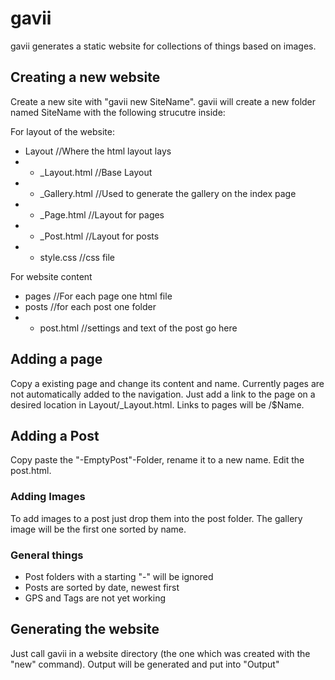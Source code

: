 # gavii
gavii generates a static website for collections of things based on images.

## Creating a new website
Create a new site with "gavii new SiteName". gavii will create a new folder named SiteName with the following strucutre inside:

For layout of the website:
- Layout //Where the html layout lays
- - _Layout.html //Base Layout
- - _Gallery.html //Used to generate the gallery on the index page
- - _Page.html //Layout for pages
- - _Post.html //Layout for posts
- - style.css //css file

For website content
- pages //For each page one html file
- posts //for each post one folder
- - post.html //settings and text of the post go here

## Adding a page
Copy a existing page and change its content and name. Currently pages are not automatically added to the navigation. Just add a link to the page on a desired location in Layout/_Layout.html. Links to pages will be /$Name.

## Adding a Post
Copy paste the "-EmptyPost"-Folder, rename it to a new name. Edit the post.html.
### Adding Images
To add images to a post just drop them into the post folder. The gallery image will be the first one sorted by name.


### General things
- Post folders with a starting "-" will be ignored
- Posts are sorted by date, newest first
- GPS and Tags are not yet working

## Generating the website
Just call gavii in a website directory (the one which was created with the "new" command). Output will be generated and put into "Output"
